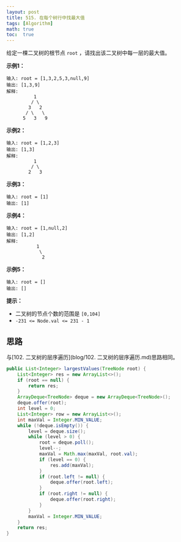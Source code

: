```yaml
---
layout: post
title: 515. 在每个树行中找最大值
tags: [Algorithm]
math: true
toc:  true
---
```


给定一棵二叉树的根节点 `root` ，请找出该二叉树中每一层的最大值。

**示例1：**

```
输入: root = [1,3,2,5,3,null,9]
输出: [1,3,9]
解释:
          1
         / \
        3   2
       / \   \  
      5   3   9 
```

**示例2：**

```
输入: root = [1,2,3]
输出: [1,3]
解释:
          1
         / \
        2   3
```

**示例3：**

```
输入: root = [1]
输出: [1]
```

**示例4：**

```
输入: root = [1,null,2]
输出: [1,2]
解释:      
           1 
            \
             2     
```

**示例5：**

```
输入: root = []
输出: []
```

**提示：**

- 二叉树的节点个数的范围是 `[0,104]`
- `-231 <= Node.val <= 231 - 1`

## 思路

与[102. 二叉树的层序遍历](blog/102. 二叉树的层序遍历.md)思路相同。

```java
public List<Integer> largestValues(TreeNode root) {
    List<Integer> res = new ArrayList<>();
    if (root == null) {
        return res;
    }
    ArrayDeque<TreeNode> deque = new ArrayDeque<TreeNode>();
    deque.offer(root);
    int level = 0;
    List<Integer> row = new ArrayList<>();
    int maxVal = Integer.MIN_VALUE;
    while (!deque.isEmpty()) {
        level = deque.size();
        while (level > 0) {
            root = deque.poll();
            level--;
            maxVal = Math.max(maxVal, root.val);
            if (level == 0) {
                res.add(maxVal);
            }
            if (root.left != null) {
                deque.offer(root.left);
            }
            if (root.right != null) {
                deque.offer(root.right);
            }
        }
        maxVal = Integer.MIN_VALUE;
    }
    return res;
}
```

